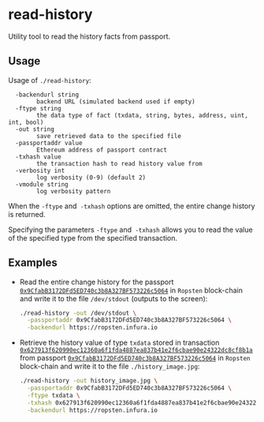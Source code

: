 # read-history

Utility tool to read the history facts from passport.

## Usage

Usage of `./read-history`:
```
  -backendurl string
    	backend URL (simulated backend used if empty)
  -ftype string
    	the data type of fact (txdata, string, bytes, address, uint, int, bool)
  -out string
    	save retrieved data to the specified file
  -passportaddr value
    	Ethereum address of passport contract
  -txhash value
    	the transaction hash to read history value from
  -verbosity int
    	log verbosity (0-9) (default 2)
  -vmodule string
    	log verbosity pattern
```

When the `-ftype` and` -txhash` options are omitted, the entire change history is returned. 

Specifying the parameters `-ftype` and` -txhash` allows you to read the value of the specified type from the specified transaction.

## Examples

* Read the entire change history for the passport [`0x9CfabB3172DFd5ED740c3b8A327BF573226c5064`](https://ropsten.etherscan.io/address/0x9cfabb3172dfd5ed740c3b8a327bf573226c5064)
  in `Ropsten` block-chain and write it to the file `/dev/stdout` (outputs to the screen):
    ```bash
    ./read-history -out /dev/stdout \
      -passportaddr 0x9CfabB3172DFd5ED740c3b8A327BF573226c5064 \
      -backendurl https://ropsten.infura.io
    ```
* Retrieve the history value of type `txdata` stored in transaction [`0x627913f620990ec12360a6f1fda4887ea837b41e2f6cbae90e24322dc8cf8b1a`](https://ropsten.etherscan.io/tx/0x627913f620990ec12360a6f1fda4887ea837b41e2f6cbae90e24322dc8cf8b1a) from passport 
    [`0x9CfabB3172DFd5ED740c3b8A327BF573226c5064`](https://ropsten.etherscan.io/address/0x9cfabb3172dfd5ed740c3b8a327bf573226c5064)
    in `Ropsten` block-chain and write it to the file `./history_image.jpg`:
    ```bash
    ./read-history -out history_image.jpg \
      -passportaddr 0x9CfabB3172DFd5ED740c3b8A327BF573226c5064 \
      -ftype txdata \
      -txhash 0x627913f620990ec12360a6f1fda4887ea837b41e2f6cbae90e24322dc8cf8b1a \
      -backendurl https://ropsten.infura.io
    ```